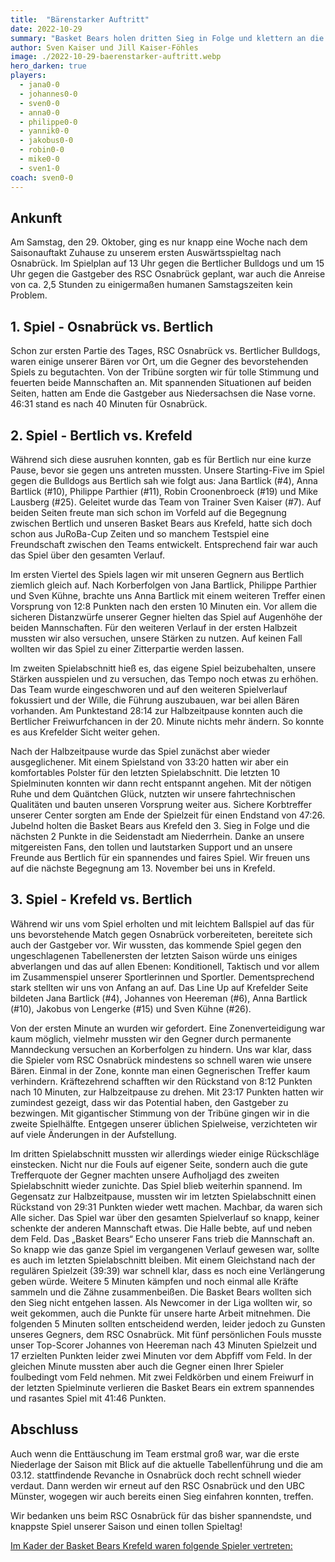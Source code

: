 ```yaml
---
title:  "Bärenstarker Auftritt"
date: 2022-10-29
summary: "Basket Bears holen dritten Sieg in Folge und klettern an die Tabellenspitze! .."
author: Sven Kaiser und Jill Kaiser-Föhles
image: ./2022-10-29-baerenstarker-auftritt.webp
hero_darken: true
players:
  - jana0-0
  - johannes0-0
  - sven0-0
  - anna0-0
  - philippe0-0
  - yannik0-0
  - jakobus0-0
  - robin0-0
  - mike0-0
  - sven1-0
coach: sven0-0
---
```


## Ankunft

Am Samstag, den 29. Oktober, ging es nur knapp eine Woche nach dem Saisonauftakt Zuhause zu unserem ersten Auswärtsspieltag nach Osnabrück. Im Spielplan auf 13 Uhr gegen die Bertlicher Bulldogs und um 15 Uhr gegen die Gastgeber des RSC Osnabrück geplant, war auch die Anreise von ca. 2,5 Stunden zu einigermaßen humanen Samstagszeiten kein Problem.

## 1. Spiel - Osnabrück vs. Bertlich

Schon zur ersten Partie des Tages, RSC Osnabrück vs. Bertlicher Bulldogs, waren einige unserer Bären vor Ort, um die Gegner des bevorstehenden Spiels zu begutachten. Von der Tribüne sorgten wir für tolle Stimmung und feuerten beide Mannschaften an. Mit spannenden Situationen auf beiden Seiten, hatten am Ende die Gastgeber aus Niedersachsen die Nase vorne. 46:31 stand es nach 40 Minuten für Osnabrück.

## 2. Spiel - Bertlich vs. Krefeld

Während sich diese ausruhen konnten, gab es für Bertlich nur eine kurze Pause, bevor sie gegen uns antreten mussten. Unsere Starting-Five im Spiel gegen die Bulldogs aus Bertlich sah wie folgt aus: Jana Bartlick (#4), Anna Bartlick (#10), Philippe Parthier (#11), Robin Croonenbroeck (#19) und Mike Lausberg (#25). Geleitet wurde das Team von Trainer Sven Kaiser (#7). Auf beiden Seiten freute man sich schon im Vorfeld auf die Begegnung zwischen Bertlich und unseren Basket Bears aus Krefeld, hatte sich doch schon aus JuRoBa-Cup Zeiten und so manchem Testspiel eine Freundschaft zwischen den Teams entwickelt. Entsprechend fair war auch das Spiel über den gesamten Verlauf.

Im ersten Viertel des Spiels lagen wir mit unseren Gegnern aus Bertlich ziemlich gleich auf. Nach Korberfolgen von Jana Bartlick, Philippe Parthier und Sven Kühne, brachte uns Anna Bartlick mit einem weiteren Treffer einen Vorsprung von 12:8 Punkten nach den ersten 10 Minuten ein. Vor allem die sicheren Distanzwürfe unserer Gegner hielten das Spiel auf Augenhöhe der beiden Mannschaften. Für den weiteren Verlauf in der ersten Halbzeit mussten wir also versuchen, unsere Stärken zu nutzen. Auf keinen Fall wollten wir das Spiel zu einer Zitterpartie werden lassen.

Im zweiten Spielabschnitt hieß es, das eigene Spiel beizubehalten, unsere Stärken ausspielen und zu versuchen, das Tempo noch etwas zu erhöhen. Das Team wurde eingeschworen und auf den weiteren Spielverlauf fokussiert und der Wille, die Führung auszubauen, war bei allen Bären vorhanden. Am Punktestand 28:14 zur Halbzeitpause konnten auch die Bertlicher Freiwurfchancen in der 20. Minute nichts mehr ändern. So konnte es aus Krefelder Sicht weiter gehen.

Nach der Halbzeitpause wurde das Spiel zunächst aber wieder ausgeglichener. Mit einem Spielstand von 33:20 hatten wir aber ein komfortables Polster für den letzten Spielabschnitt. Die letzten 10 Spielminuten konnten wir dann recht entspannt angehen. Mit der nötigen Ruhe und dem Quäntchen Glück, nutzten wir unsere fahrtechnischen Qualitäten und bauten unseren Vorsprung weiter aus. Sichere Korbtreffer unserer Center sorgten am Ende der Spielzeit für einen Endstand von 47:26. Jubelnd holten die Basket Bears aus Krefeld den 3. Sieg in Folge und die nächsten 2 Punkte in die Seidenstadt am Niederrhein. Danke an unsere mitgereisten Fans, den tollen und lautstarken Support und an unsere Freunde aus Bertlich für ein spannendes und faires Spiel. Wir freuen uns auf die nächste Begegnung am 13. November bei uns in Krefeld.

## 3. Spiel - Krefeld vs. Bertlich

Während wir uns vom Spiel erholten und mit leichtem Ballspiel auf das für uns bevorstehende Match gegen Osnabrück vorbereiteten, bereitete sich auch der Gastgeber vor. Wir wussten, das kommende Spiel gegen den ungeschlagenen Tabellenersten der letzten Saison würde uns einiges abverlangen und das auf allen Ebenen: Konditionell, Taktisch und vor allem im Zusammenspiel unserer Sportlerinnen und Sportler. Dementsprechend stark stellten wir uns von Anfang an auf. Das Line Up auf Krefelder Seite bildeten Jana Bartlick (#4), Johannes von Heereman (#6), Anna Bartlick (#10), Jakobus von Lengerke  (#15) und Sven Kühne (#26).

Von der ersten Minute an wurden wir gefordert. Eine Zonenverteidigung war kaum möglich, vielmehr mussten wir den Gegner durch permanente Manndeckung versuchen an Korberfolgen zu hindern. Uns war klar, dass die Spieler vom RSC Osnabrück mindestens so schnell waren wie unsere Bären. Einmal in der Zone, konnte man einen Gegnerischen Treffer kaum verhindern. Kräftezehrend schafften wir den Rückstand von 8:12 Punkten nach 10 Minuten, zur Halbzeitpause zu drehen. Mit 23:17 Punkten hatten wir zumindest gezeigt, dass wir das Potential haben, den Gastgeber zu bezwingen. Mit gigantischer Stimmung von der Tribüne gingen wir in die zweite Spielhälfte. Entgegen unserer üblichen Spielweise, verzichteten wir auf viele Änderungen in der Aufstellung.

Im dritten Spielabschnitt mussten wir allerdings wieder einige Rückschläge einstecken. Nicht nur die Fouls auf eigener Seite, sondern auch die gute Trefferquote der Gegner machten unsere Aufholjagd des zweiten Spielabschnitt wieder zunichte. Das Spiel blieb weiterhin spannend. Im Gegensatz zur Halbzeitpause, mussten wir im letzten Spielabschnitt einen Rückstand von 29:31 Punkten wieder wett machen. Machbar, da waren sich Alle sicher. Das Spiel war über den gesamten Spielverlauf so knapp, keiner schenkte der anderen Mannschaft etwas. Die Halle bebte, auf und neben dem Feld. Das „Basket Bears“ Echo unserer Fans trieb die Mannschaft an. So knapp wie das ganze Spiel im vergangenen Verlauf gewesen war, sollte es auch im letzten Spielabschnitt bleiben. Mit einem Gleichstand nach der regulären Spielzeit (39:39) war schnell klar, dass es noch eine Verlängerung geben würde. Weitere 5 Minuten kämpfen und noch einmal alle Kräfte sammeln und die Zähne zusammenbeißen. Die Basket Bears wollten sich den Sieg nicht entgehen lassen. Als Newcomer in der Liga wollten wir, so weit gekommen, auch die Punkte für unsere harte Arbeit mitnehmen. Die folgenden 5 Minuten sollten entscheidend werden, leider jedoch zu Gunsten unseres Gegners,  dem RSC Osnabrück. Mit fünf persönlichen Fouls musste unser Top-Scorer Johannes von Heereman nach 43 Minuten Spielzeit und 17 erzielten Punkten leider zwei Minuten vor dem Abpfiff vom Feld. In der gleichen Minute mussten aber auch die Gegner einen Ihrer Spieler foulbedingt vom Feld nehmen.  Mit zwei Feldkörben und einem Freiwurf in der letzten Spielminute verlieren die Basket Bears ein extrem spannendes und rasantes Spiel mit 41:46 Punkten.

## Abschluss

Auch wenn die Enttäuschung im Team erstmal groß war, war die erste Niederlage der Saison mit Blick auf die aktuelle Tabellenführung und die am 03.12. stattfindende Revanche in Osnabrück doch recht schnell wieder verdaut. Dann werden wir erneut auf den RSC Osnabrück und den UBC Münster, wogegen wir auch bereits einen Sieg einfahren konnten, treffen.

Wir bedanken uns beim RSC Osnabrück für das bisher spannendste, und knappste Spiel unserer Saison und einen tollen Spieltag!

<u>Im Kader der Basket Bears Krefeld waren folgende Spieler vertreten:</u>

